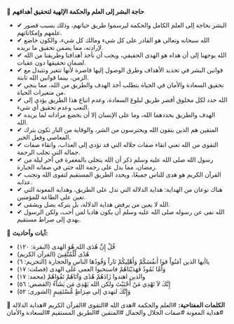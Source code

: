 📌 **حاجة البشر إلى العلم والحكمة الإلهية لتحقيق أهدافهم**

- ✔ البشر بحاجة إلى العلم الكامل والحكمة ليرسموا طريق حياتهم، وذلك بسبب قصور علمهم وإمكاناتهم.
- ✔ الله سبحانه وتعالى هو القادر على كل شيء ومالك كل شيء، والكون خاضع لإرادته، مما يضمن تحقيق ما نريده.
- ✔ الله يوجهنا إلى أن هداه هو الهدى الحقيقي، ويجب أن نأخذ أهدافنا وطريقنا من الله لضمان تحقيقها دون عقبات.
- ✔ قوانين البشر في تحديد الأهداف وطرق الوصول إليها قاصرة لأنها تتغير وتتبدل مع الزمن، بينما قوانين الله ثابتة.
- ✔ تحقيق السعادة والأمان في الحياة يتطلب أخذ الهدف والطريق من الله، مما ينجي من متغيرات الحياة.
- ✔ الله حدد لكل مخلوق أقصر طريق لبلوغ السعادة، وعدم اتباع هذا الطريق يؤدي إلى التعب وعدم تحقيق أي شيء.
- ✔ الهدف والطريق يحددهما الله، وما على الإنسان إلا أن يخضع مراداته لما يريده الله.
- ✔ المتقين هم الذين يتقون الله ويحترسون من الشر، والوقاية من النار تكون بترك المعاصي وفعل الخير.
- ✔ التقوى من الله تعني اتقاء صفات جلاله التي قد تؤدي إلى العذاب، واتقاء صفات جماله التي تجلب الرحمة.
- ✔ رسول الله صلى الله عليه وسلم ذكر أن الله يتجلى بالمغفرة في آخر ليلة من رمضان، مما يدل على رحمة الله حتى في صفاته الجبارة.
- ✔ القرآن الكريم هو هدى للناس جميعًا، ويحدد الطريق المستقيم لتقوى الله وتجنب عذابه.
- ✔ هناك نوعان من الهداية: هداية الدلالة التي تدل على الطريق، وهداية المعونة التي تعين على الطاعة للمؤمنين.
- ✔ الله لا يعين من يرفض هداية الدلالة، بل يتركه يضل ويشقى.
- ✔ الله نفى عن رسوله صلى الله عليه وسلم أن يكون هاديا لمن أحب، ولكن الرسول يهدي إلى صراط مستقيم.

📜 **آيات وأحاديث:**
- قُلْ إِنَّ هُدَى الله هُوَ الهدى (البقرة: ١٢٠)
- هُدًى لِّلْمُتَّقِينَ (القرآن الكريم)
- ياأيها الذين آمَنُواْ قوا أَنفُسَكُمْ وَأَهْلِيكُمْ نَاراً وَقُودُهَا الناس والحجارة (التحريم: ٦)
- وَأَمَّا ثَمُودُ فَهَدَيْنَاهُمْ فاستحبوا العمى عَلَى الهدى (فصلت: ١٧)
- والذين اهتدوا زَادَهُمْ هُدًى وَآتَاهُمْ تَقُوَاهُمْ (محمد: ١٧)
- إِنَّكَ لاَ تَهْدِي مَنْ أَحْبَبْتَ ولكن الله يَهْدِي مَن يَشَآءُ (القصص: ٥٦)
- وَإِنَّكَ لتهدي إلى صِرَاطٍ مُّسْتَقِيمٍ (الشورى: ٥٢)

🔑 **الكلمات المفتاحية:**
#العلم والحكمة #هدى الله #التقوى #القرآن الكريم #هداية الدلالة #هداية المعونة #صفات الجلال والجمال #المتقين #الطريق المستقيم #السعادة والأمان
